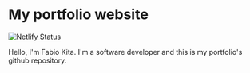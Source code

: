 # My portfolio website

[![Netlify Status](https://api.netlify.com/api/v1/badges/adff197d-7967-42fd-9f9e-a54a199fdb07/deploy-status)](https://app.netlify.com/sites/fabio-kita/deploys)

Hello, I'm Fabio Kita. I'm a software developer and this is my portfolio's github repository.
